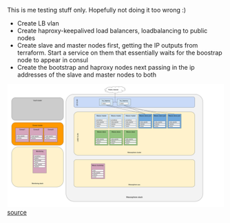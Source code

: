 This is me testing stuff only. Hopefully not doing it too wrong :)

- Create LB vlan
- Create haproxy-keepalived load balancers, loadbalancing to public nodes
- Create slave and master nodes first, getting the IP outputs from terraform. Start a service on them that essentially waits for the boostrap node to appear in consul
- Create the bootstrap and haproxy nodes next passing in the ip addresses of the slave and master nodes to both


![diagram](diagram.svg)
[source](https://docs.google.com/drawings/d/1wnA2-bbvFetr4M1jqSpdjD-cQ57xnWGcSMhmoskxSvI/edit?usp=sharing) 


